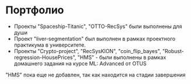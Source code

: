 # Портфолио
- Проекты "Spaceship-Titanic", "OTTO-RecSys" были выполнены для души
- Проект "liver-segmentation" был выполнен в рамках проектного практикума в университете.
- Проекты "Crypto-project", "RecSysKION", "coin_flip_bayes", "Robust-regression-HousePrices", "HMS" - были выполнены в рамках домашнего задания на курсе ML: Advanced от OTUS
  
"HMS" пока еще не добавлен, так как находится на стадии завершения

